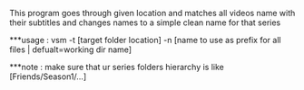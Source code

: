 This program goes through given location and matches all videos name with their subtitles and changes names to a simple clean name for that series

***usage :
vsm -t [target folder location] -n [name to use as prefix for all files | defualt=working dir name]  

***note :
make sure that ur series folders hierarchy is like  [Friends/Season1/...]